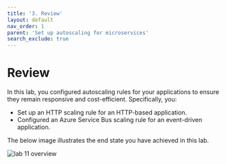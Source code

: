 ```yaml
---
title: '3. Review'
layout: default
nav_order: 1
parent: 'Set up autoscaling for microservices'
search_exclude: true
---
```


# Review

In this lab, you configured autoscaling rules for your applications to ensure they remain responsive and cost-efficient. Specifically, you: 

- Set up an HTTP scaling rule for an HTTP-based application.
- Configured an Azure Service Bus scaling rule for an event-driven application.


The below image illustrates the end state you have achieved in this lab.

![lab 11 overview](../../images/acalab10.png)
